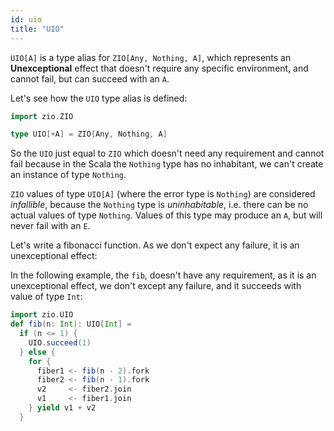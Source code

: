 ```yaml
---
id: uio
title: "UIO"
---
```


`UIO[A]` is a type alias for `ZIO[Any, Nothing, A]`, which represents an **Unexceptional** effect that doesn't require any specific environment, and cannot fail, but can succeed with an `A`.

Let's see how the `UIO` type alias is defined:

```scala mdoc:invisible
import zio.ZIO
```

```scala mdoc:silent
type UIO[+A] = ZIO[Any, Nothing, A]
```

So the `UIO` just equal to `ZIO` which doesn't need any requirement and cannot fail because in the Scala the `Nothing` type has no inhabitant, we can't create an instance of type `Nothing`.

`ZIO` values of type `UIO[A]` (where the error type is `Nothing`) are considered _infallible_,
because the `Nothing` type is _uninhabitable_, i.e. there can be no actual values of type `Nothing`. Values of this type may produce an `A`, but will never fail with an `E`.

Let's write a fibonacci function. As we don't expect any failure, it is an unexceptional effect:

In the following example, the `fib`, doesn't have any requirement, as it is an unexceptional effect, we don't except any failure, and it succeeds with value of type `Int`:

```scala mdoc:silent
import zio.UIO
def fib(n: Int): UIO[Int] =
  if (n <= 1) {
    UIO.succeed(1)
  } else {
    for {
      fiber1 <- fib(n - 2).fork
      fiber2 <- fib(n - 1).fork
      v2     <- fiber2.join
      v1     <- fiber1.join
    } yield v1 + v2
  }
```
